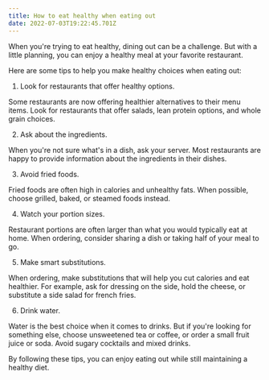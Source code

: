 ```yaml
---
title: How to eat healthy when eating out
date: 2022-07-03T19:22:45.701Z
---
```


When you're trying to eat healthy, dining out can be a challenge. But with a little planning, you can enjoy a healthy meal at your favorite restaurant.

Here are some tips to help you make healthy choices when eating out:

1. Look for restaurants that offer healthy options.

Some restaurants are now offering healthier alternatives to their menu items. Look for restaurants that offer salads, lean protein options, and whole grain choices.

2. Ask about the ingredients.

When you're not sure what's in a dish, ask your server. Most restaurants are happy to provide information about the ingredients in their dishes.

3. Avoid fried foods.

Fried foods are often high in calories and unhealthy fats. When possible, choose grilled, baked, or steamed foods instead.

4. Watch your portion sizes.

Restaurant portions are often larger than what you would typically eat at home. When ordering, consider sharing a dish or taking half of your meal to go.

5. Make smart substitutions.

When ordering, make substitutions that will help you cut calories and eat healthier. For example, ask for dressing on the side, hold the cheese, or substitute a side salad for french fries.

6. Drink water.

Water is the best choice when it comes to drinks. But if you're looking for something else, choose unsweetened tea or coffee, or order a small fruit juice or soda. Avoid sugary cocktails and mixed drinks.

By following these tips, you can enjoy eating out while still maintaining a healthy diet.
